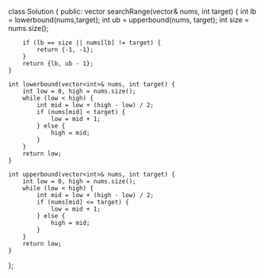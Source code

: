 
class Solution {
public:
    vector<int> searchRange(vector<int>& nums, int target) {
        int lb = lowerbound(nums,target);
        int ub = upperbound(nums, target);
        int size = nums.size();

        if (lb == size || nums[lb] != target) {
            return {-1, -1};
        }
        return {lb, ub - 1};
    }

    int lowerbound(vector<int>& nums, int target) {
        int low = 0, high = nums.size();
        while (low < high) {
            int mid = low + (high - low) / 2;
            if (nums[mid] < target) {
                low = mid + 1;
            } else {
                high = mid;
            }
        }
        return low;
    }

    int upperbound(vector<int>& nums, int target) {
        int low = 0, high = nums.size();
        while (low < high) {
            int mid = low + (high - low) / 2;
            if (nums[mid] <= target) {
                low = mid + 1;
            } else {
                high = mid;
            }
        }
        return low;
    }
};

